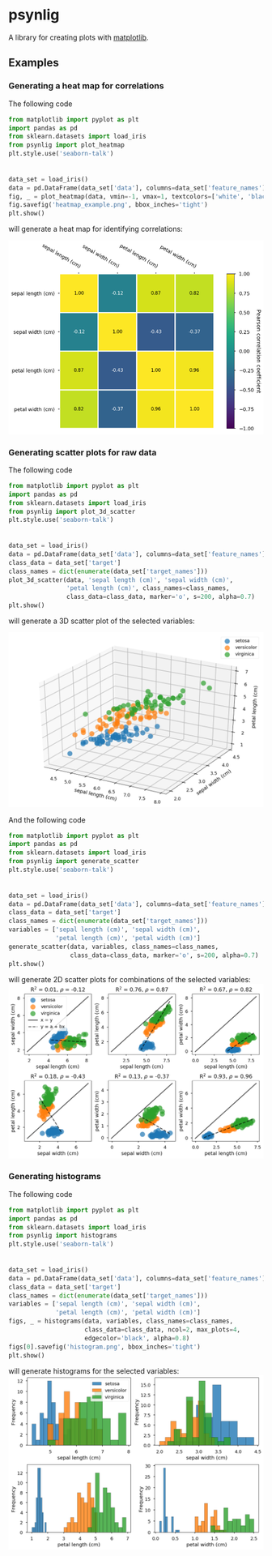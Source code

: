 # psynlig

A library for creating plots with
[matplotlib](https://matplotlib.org/).


## Examples

### Generating a heat map for correlations

The following code
```python
from matplotlib import pyplot as plt
import pandas as pd
from sklearn.datasets import load_iris
from psynlig import plot_heatmap
plt.style.use('seaborn-talk')


data_set = load_iris()
data = pd.DataFrame(data_set['data'], columns=data_set['feature_names'])
fig, _ = plot_heatmap(data, vmin=-1, vmax=1, textcolors=['white', 'black'])
fig.savefig('heatmap_example.png', bbox_inches='tight')
plt.show()
```

will generate a heat map for identifying correlations:

![heatmap](examples/heat_correlation/heatmap_example.png)

### Generating scatter plots for raw data

The following code
```python
from matplotlib import pyplot as plt
import pandas as pd
from sklearn.datasets import load_iris
from psynlig import plot_3d_scatter
plt.style.use('seaborn-talk')


data_set = load_iris()
data = pd.DataFrame(data_set['data'], columns=data_set['feature_names'])
class_data = data_set['target']
class_names = dict(enumerate(data_set['target_names']))
plot_3d_scatter(data, 'sepal length (cm)', 'sepal width (cm)',
                'petal length (cm)', class_names=class_names,
                class_data=class_data, marker='o', s=200, alpha=0.7)
plt.show()
```
will generate a 3D scatter plot of the selected variables:

![scatter3d](examples/scatter/scatter3d.png)

And the following code
```python
from matplotlib import pyplot as plt
import pandas as pd
from sklearn.datasets import load_iris
from psynlig import generate_scatter
plt.style.use('seaborn-talk')


data_set = load_iris()
data = pd.DataFrame(data_set['data'], columns=data_set['feature_names'])
class_data = data_set['target']
class_names = dict(enumerate(data_set['target_names']))
variables = ['sepal length (cm)', 'sepal width (cm)',
             'petal length (cm)', 'petal width (cm)']
generate_scatter(data, variables, class_names=class_names,
                 class_data=class_data, marker='o', s=200, alpha=0.7)
plt.show()
```

will generate 2D scatter plots for combinations of the selected variables:
![scatter2d](examples/scatter/scatter2d.png)

### Generating histograms

The following code
```python
from matplotlib import pyplot as plt
import pandas as pd
from sklearn.datasets import load_iris
from psynlig import histograms
plt.style.use('seaborn-talk')


data_set = load_iris()
data = pd.DataFrame(data_set['data'], columns=data_set['feature_names'])
class_data = data_set['target']
class_names = dict(enumerate(data_set['target_names']))
variables = ['sepal length (cm)', 'sepal width (cm)',
             'petal length (cm)', 'petal width (cm)']
figs, _ = histograms(data, variables, class_names=class_names,
                     class_data=class_data, ncol=2, max_plots=4,
                     edgecolor='black', alpha=0.8)
figs[0].savefig('histogram.png', bbox_inches='tight')
plt.show()
```

will generate histograms for the selected variables:
![histogram](examples/histogram/histogram.png)
